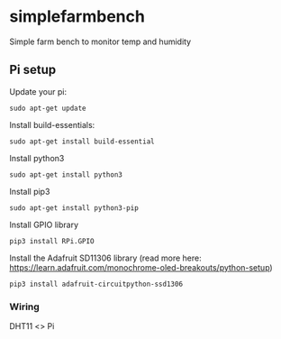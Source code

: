 # simplefarmbench
Simple farm bench to monitor temp and humidity

## Pi setup
Update your pi:
```
sudo apt-get update
```

Install build-essentials:
```
sudo apt-get install build-essential
```

Install python3
```
sudo apt-get install python3
```

Install pip3
```
sudo apt-get install python3-pip
```

Install GPIO library
```
pip3 install RPi.GPIO
```

Install the Adafruit SD11306 library (read more here: https://learn.adafruit.com/monochrome-oled-breakouts/python-setup)
```
pip3 install adafruit-circuitpython-ssd1306
```

### Wiring

DHT11 <> Pi